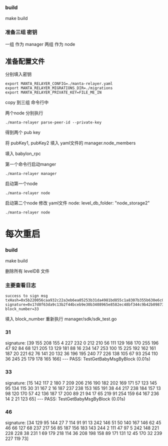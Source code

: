 ### build
make build

### 准备三组 密钥
一组 作为 manager
两组 作为 node

## 准备配置文件
分别填入密钥

```
export MANTA_RELAYER_CONFIG=./manta-relayer.yaml
export MANTA_RELAYER_MIGRATIONS_DIR=./migrations
export MANTA_RELAYER_PRIVATE_KEY=FILE_ME_IN
```
copy 到三组 命令行中 

两个node 分别执行 
```
./manta-relayer parse-peer-id --private-key
```
得到两个 pub key

将 pubKey1, pubKey2 填入 yaml文件的
manager.node_members

填入 babylon_rpc

第一个命令行启动manger
```
./manta-relayer manager
```
启动第一个node
```
./manta-relayer node
```
启动第二个node
修改 yaml文件
node:
  level_db_folder: "node_storage2"
```
./manta-relayer node
```


# 每次重启
### build
make build

删除所有 levelDB 文件


### 主要查看日志
```
success to sign msg                      txHash=0x5b220056caa932c22a3eb6ea05253b31da4981bd855c1a8307b355b630e6c0e0 signature=0x17d8f63da9c13b2f44bceb9e30b3408965e8582ec48bf344c9b42b098736fabf0fcf23f55fdfe1b64fa7bf3ffcb0f30164fa21cfa058eeef77c2de3ac7361a7c block_number=33
```
填入 block_number 重新执行
manager/sdk/sdk_test.go

### 31
signature: [39 155 208 155 4 227 232 0 212 210 56 111 129 168 170 255 196 47 92 84 68 121 205 13 129 181 88 16 234 147 253 100 15 225 192 162 161 187 20 221 62 76 141 20 132 36 196 195 240 77 226 138 105 67 93 254 110 36 245 25 179 178 165 166]
--- PASS: TestGetBabyMsgByBlock (0.01s)

### 33
signature: [15 142 117 2 180 7 209 206 216 190 182 202 169 171 57 123 145 95 134 115 30 31 167 2 16 187 237 238 153 165 191 38 44 217 238 184 157 13 98 120 170 57 42 136 187 17 200 89 21 94 17 65 219 91 254 159 64 167 236 14 2 21 123 65]
--- PASS: TestGetBabyMsgByBlock (0.01s)

### 46
signature: [34 129 95 144 27 7 114 91 91 13 242 146 51 50 140 167 146 62 45 46 66 127 68 237 217 56 85 187 156 183 143 244 2 111 47 97 5 242 148 221 228 228 38 231 1 69 179 218 114 36 208 198 158 89 171 131 12 45 170 32 239 227 119 73]